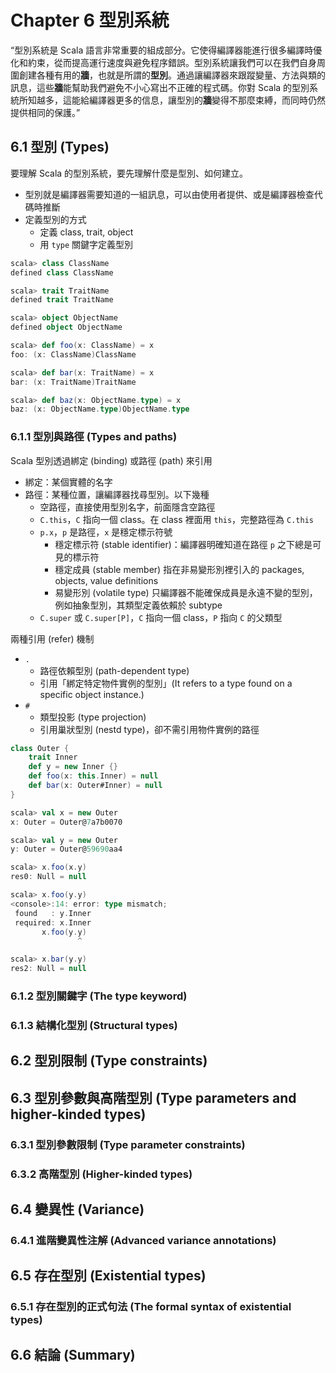 # Chapter 6 型別系統

“型別系統是 Scala 語言非常重要的組成部分。它使得編譯器能進行很多編譯時優化和約束，從而提高運行速度與避免程序錯誤。型別系統讓我們可以在我們自身周圍創建各種有用的**牆**，也就是所謂的**型別**。通過讓編譯器來跟蹤變量、方法與類的訊息，這些**牆**能幫助我們避免不小心寫出不正確的程式碼。你對 Scala 的型別系統所知越多，這能給編譯器更多的信息，讓型別的**牆**變得不那麼束縛，而同時仍然提供相同的保護。”

## 6.1 型別 (Types)

要理解 Scala 的型別系統，要先理解什麼是型別、如何建立。
- 型別就是編譯器需要知道的一組訊息，可以由使用者提供、或是編譯器檢查代碼時推斷
- 定義型別的方式
  - 定義 class, trait, object 
  - 用 `type` 關鍵字定義型別

```scala
scala> class ClassName
defined class ClassName

scala> trait TraitName
defined trait TraitName

scala> object ObjectName
defined object ObjectName

scala> def foo(x: ClassName) = x
foo: (x: ClassName)ClassName

scala> def bar(x: TraitName) = x
bar: (x: TraitName)TraitName

scala> def baz(x: ObjectName.type) = x
baz: (x: ObjectName.type)ObjectName.type
```

### 6.1.1 型別與路徑 (Types and paths)

Scala 型別透過綁定 (binding) 或路徑 (path) 來引用
- 綁定：某個實體的名字
- 路徑：某種位置，讓編譯器找尋型別。以下幾種
  - 空路徑，直接使用型別名字，前面隱含空路徑
  - `C.this`，`C` 指向一個 class。在 class 裡面用 `this`，完整路徑為 `C.this`
  - `p.x`，`p` 是路徑，`x` 是穩定標示符號
    - 穩定標示符 (stable identifier)：編譯器明確知道在路徑 `p` 之下總是可見的標示符
    - 穩定成員 (stable member) 指在非易變形別裡引入的 packages, objects, value definitions
    - 易變形別 (volatile type) 只編譯器不能確保成員是永遠不變的型別，例如抽象型別，其類型定義依賴於 subtype
  - `C.super` 或 `C.super[P]`，`C` 指向一個 class，`P` 指向 `C` 的父類型

兩種引用 (refer) 機制
- `.`
  - 路徑依賴型別 (path-dependent type)
  - 引用「綁定特定物件實例的型別」(It refers to a type found on a specific object instance.)
- `#`
  - 類型投影 (type projection)
  - 引用巢狀型別 (nestd type)，卻不需引用物件實例的路徑

```scala
class Outer {
    trait Inner
    def y = new Inner {}
    def foo(x: this.Inner) = null
    def bar(x: Outer#Inner) = null
}

scala> val x = new Outer
x: Outer = Outer@7a7b0070

scala> val y = new Outer
y: Outer = Outer@59690aa4

scala> x.foo(x.y)
res0: Null = null

scala> x.foo(y.y)
<console>:14: error: type mismatch;
 found   : y.Inner
 required: x.Inner
       x.foo(y.y)
               ^

scala> x.bar(y.y)
res2: Null = null
```

### 6.1.2 型別關鍵字 (The type keyword)

### 6.1.3 結構化型別 (Structural types)

## 6.2 型別限制 (Type constraints)

## 6.3 型別參數與高階型別 (Type parameters and higher-kinded types)

### 6.3.1 型別參數限制 (Type parameter constraints)

### 6.3.2 高階型別 (Higher-kinded types)

## 6.4 變異性 (Variance)

### 6.4.1 進階變異性注解 (Advanced variance annotations)

## 6.5 存在型別 (Existential types)

### 6.5.1 存在型別的正式句法 (The formal syntax of existential types)

## 6.6 結論 (Summary)
